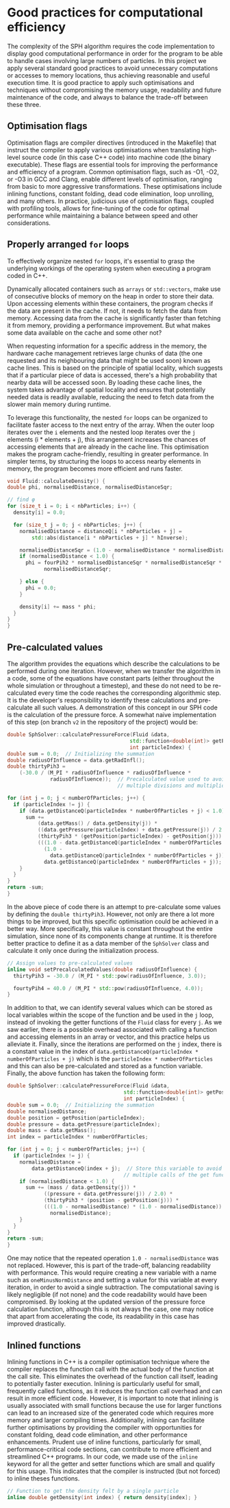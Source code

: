 # Good practices for computational efficiency

The complexity of the SPH algorithm requires the code implementation to display good computational performance in order for the program to be able to handle cases involving large numbers of particles. In this project we apply several standard good practices to avoid unnecessary computations or accesses to memory locations, thus achieving reasonable and useful execution time. It is good practice to apply such optimisations and techniques without compromising the memory usage, readability and future maintenance of the code, and always to balance the trade-off between these three.

## Optimisation flags

Optimisation flags are compiler directives (introduced in the Makefile) that instruct the compiler to apply various optimisations when translating high-level source code (in this case C++ code) into machine code (the binary executable). These flags are essential tools for improving the performance and efficiency of a program. Common optimisation flags, such as -O1, -O2, or -O3 in GCC and Clang, enable different levels of optimisation, ranging from basic to more aggressive transformations. These optimisations include inlining functions, constant folding, dead code elimination, loop unrolling, and many others. In practice, judicious use of optimisation flags, coupled with profiling tools, allows for fine-tuning of the code for optimal performance while maintaining a balance between speed and other considerations.

## Properly arranged `for` loops

To effectively organize nested `for` loops, it's essential to grasp the underlying workings of the operating system when executing a program coded in C++.

Dynamically allocated containers such as ```arrays``` or ```std::vectors```, make use of consecutive blocks of memory on the heap in order to store their data. Upon accessing elements within these containers, the program checks if the data are present in the cache. If not, it needs to fetch the data from memory. Accessing data from the cache is significantly faster than fetching it from memory, providing a performance improvement. But what makes some data available on the cache and some other not?

When requesting information for a specific address in the memory, the hardware cache management retrieves large chunks of data (the one requested and its neighbouring data that might be used soon) known as cache lines. This is based on the principle of spatial locality, which suggests that if a particular piece of data is accessed, there's a high probability that nearby data will be accessed soon. By loading these cache lines, the system takes advantage of spatial locality and ensures that potentially needed data is readily available, reducing the need to fetch data from the slower main memory during runtime.

To leverage this functionality, the nested `for` loops can be organized to facilitate faster access to the next entry of the array. When the outer loop iterates over the `i` elements and the nested loop iterates over the `j` elements (i * elements + j), this arrangement increases the chances of accessing elements that are already in the cache line. This optimisation makes the program cache-friendly, resulting in greater performance. In simpler terms, by structuring the loops to access nearby elements in memory, the program becomes more efficient and runs faster.

```cpp
void Fluid::calculateDensity() {
double phi, normalisedDistance, normalisedDistanceSqr;

// find φ
for (size_t i = 0; i < nbParticles; i++) {
  density[i] = 0.0;

  for (size_t j = 0; j < nbParticles; j++) {
    normalisedDistance = distanceQ[i * nbParticles + j] =
        std::abs(distance[i * nbParticles + j] * hInverse);

    normalisedDistanceSqr = (1.0 - normalisedDistance * normalisedDistance);
    if (normalisedDistance < 1.0) {
      phi = fourPih2 * normalisedDistanceSqr * normalisedDistanceSqr *
            normalisedDistanceSqr;

    } else {
      phi = 0.0;
    }

    density[i] += mass * phi;
  }
}
}
```

## Pre-calculated values

The algorithm provides the equations which describe the calculations to be performed during one iteration. However, when we transfer the algorithm in a code, some of the equations have constant parts (either throughout the whole simulation or throughout a timestep), and these do not need to be re-calculated every time the code reaches the corresponding algorithmic step. It is the developer's responsibility to identify these calculations and pre-calculate all such values. A demonstration of this concept in our SPH code is the calculation of the pressure force. A somewhat naive implementation of this step (on branch `v2` in the repository of the project) would be:

```cpp
double SphSolver::calculatePressureForce(Fluid &data,
                                        std::function<double(int)> getPosition,
                                        int particleIndex) {
double sum = 0.0;  // Initializing the summation
double radiusOfInfluence = data.getRadInfl();
double thirtyPih3 =
    (-30.0 / (M_PI * radiusOfInfluence * radiusOfInfluence *
              radiusOfInfluence));  // Precalculated value used to avoid
                                    // multiple divisions and multiplications

for (int j = 0; j < numberOfParticles; j++) {
  if (particleIndex != j) {
    if (data.getDistanceQ(particleIndex * numberOfParticles + j) < 1.0) {
      sum +=
          (data.getMass() / data.getDensity(j)) *
          ((data.getPressure(particleIndex) + data.getPressure(j)) / 2.0) *
          (thirtyPih3 * (getPosition(particleIndex) - getPosition(j))) *
          (((1.0 - data.getDistanceQ(particleIndex * numberOfParticles + j)) *
            (1.0 -
              data.getDistanceQ(particleIndex * numberOfParticles + j))) /
            data.getDistanceQ(particleIndex * numberOfParticles + j));
    }
  }
}
return -sum;
}
```

In the above piece of code there is an attempt to pre-calculate some values by defining the `double thirtyPih3`. However, not only are there a lot more things to be improved, but this specific optimisation could be achieved in a better way. More specifically, this value is constant throughout the entire simulation, since none of its components change at runtime. It is therefore better practice to define it as a data member of the `SphSolver` class and calculate it only once during the initialization process.

```cpp
// Assign values to pre-calculated values
inline void setPrecalculatedValues(double radiusOfInfluence) {
  thirtyPih3 = -30.0 / (M_PI * std::pow(radiusOfInfluence, 3.0));

  fourtyPih4 = 40.0 / (M_PI * std::pow(radiusOfInfluence, 4.0));
}
```

In addition to that, we can identify several values which can be stored as local variables within the scope of the function and be used in the `j` loop, instead of invoking the getter functions of the `Fluid` class for every `j`. As we saw earlier, there is a possible overhead associated with calling a function and accessing elements in an array or vector, and this practice helps us alleviate it. Finally, since the iterations are performed on the `j` index, there is a constant value in the index of `data.getDistanceQ(particleIndex * numberOfParticles + j)` which is the `particleIndex * numberOfParticles` and this can also be pre-calculated and stored as a function variable. Finally, the above function has taken the following form:

```cpp
double SphSolver::calculatePressureForce(Fluid &data,
                                      std::function<double(int)> getPosition,
                                      int particleIndex) {
double sum = 0.0;  // Initializing the summation
double normalisedDistance;
double position = getPosition(particleIndex);
double pressure = data.getPressure(particleIndex);
double mass = data.getMass();
int index = particleIndex * numberOfParticles;

for (int j = 0; j < numberOfParticles; j++) {
  if (particleIndex != j) {
    normalisedDistance =
        data.getDistanceQ(index + j);  // Store this variable to avoid
                                      // multiple calls of the get function
    if (normalisedDistance < 1.0) {
      sum += (mass / data.getDensity(j)) *
            ((pressure + data.getPressure(j)) / 2.0) *
            (thirtyPih3 * (position - getPosition(j))) *
            (((1.0 - normalisedDistance) * (1.0 - normalisedDistance)) /
              normalisedDistance);
    }
  }
}
return -sum;
}
```

One may notice that the repeated operation `1.0 - normalisedDistance` was not replaced. However, this is part of the trade-off, balancing readability with performance. This would require creating a new variable with a name such as `oneMinusNormDistance` and setting a value for this variable at every iteration, in order to avoid a single subtraction. The computational saving is likely negligible (if not none) and the code readability would have been compromised. By looking at the updated version of the pressure force calculation function, although this is not always the case, one may notice that apart from accelerating the code, its readability in this case has improved drastically.

## Inlined functions

Inlining functions in C++ is a compiler optimisation technique where the compiler replaces the function call with the actual body of the function at the call site. This eliminates the overhead of the function call itself, leading to potentially faster execution. Inlining is particularly useful for small, frequently called functions, as it reduces the function call overhead and can result in more efficient code. However, it is important to note that inlining is usually associated with small functions because the use for larger functions can lead to an increased size of the generated code which requires more memory and larger compiling times. Additionally, inlining can facilitate further optimisations by providing the compiler with opportunities for constant folding, dead code elimination, and other performance enhancements. Prudent use of inline functions, particularly for small, performance-critical code sections, can contribute to more efficient and streamlined C++ programs. In our code, we made use of the `inline` keyword for all the getter and setter functions which are small and qualify for this usage. This indicates that the compiler is instructed (but not forced) to inline theses functions.

```cpp
// Function to get the density felt by a single particle
inline double getDensity(int index) { return density[index]; }
```
